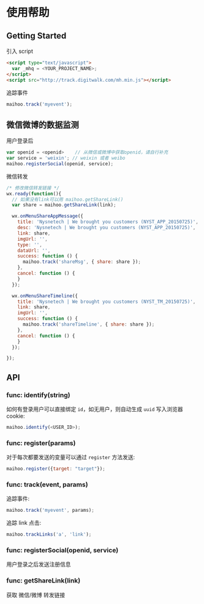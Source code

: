 # 使用帮助

## Getting Started

引入 script

```html
<script type="text/javascript">
  var _mhq = <YOUR_PROJECT_NAME>;
</script>
<script src="http://track.digitwalk.com/mh.min.js"></script>
```

追踪事件

```javascript
maihoo.track('myevent');
```

## 微信微博的数据监测

用户登录后

```javascript
var openid = <openid>    // 从微信或微博中获取openid，请自行补充
var service = 'weixin'; // weixin 或者 weibo
maihoo.registerSocial(openid, service);
```

微信转发

```javascript
/* 修改微信转发链接 */
wx.ready(function(){
  // 如果没有link可以用 maihoo.getShareLink()
  var share = maihoo.getShareLink(link);

  wx.onMenuShareAppMessage({
    title: 'Nysnetech | We brought you customers (NYST_APP_20150725)',
    desc: 'Nysnetech | We brought you customers (NYST_APP_20150725)',
    link: share,
    imgUrl: '',
    type: '',
    dataUrl: '',
    success: function () {
      maihoo.track('shareMsg', { share: share });
    },
    cancel: function () {
    }
  });

  wx.onMenuShareTimeline({
    title: 'Nysnetech | We brought you customers (NYST_TM_20150725)',
    link: share,
    imgUrl: '',
    success: function () {
      maihoo.track('shareTimeline', { share: share });
    },
    cancel: function () {
    }
  });

});
```

## API

### func: identify(string)

如何有登录用户可以直接绑定 `id`，如无用户，则自动生成 `uuid` 写入浏览器 cookie:

```javascript
maihoo.identify(<USER_ID>);
```

### func: register(params)

对于每次都要发送的变量可以通过 `register` 方法发送:

```javascript
maihoo.register({target: "target"});
```

### func: track(event, params)

追踪事件:

```javascript
maihoo.track('myevent', params);
```

追踪 link 点击:

```javascript
maihoo.trackLinks('a', 'link');
```

### func: registerSocial(openid, service)

用户登录之后发送注册信息

### func: getShareLink(link)

获取 微信/微博 转发链接